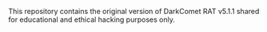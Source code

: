 This repository contains the original version of DarkComet RAT v5.1.1 shared for educational and ethical hacking purposes only.
